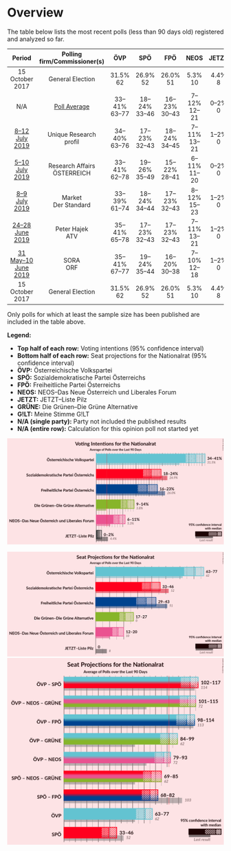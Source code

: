 # Overview

The table below lists the most recent polls (less than 90 days old) registered and analyzed so far.

| Period     | Polling firm/Commissioner(s) | ÖVP | SPÖ | FPÖ | NEOS | JETZT | GRÜNE | G!LT |
|:----------:|:----------------------------:|:--:|:--:|:--:|:--:|:--:|:--:|:--:|
| 15 October 2017 | General Election | 31.5% <br> 62 | 26.9% <br> 52 | 26.0% <br> 51 | 5.3% <br> 10 | 4.4% <br> 8 | 3.8% <br> 0 | 1.0% <br> 0 |
| N/A | [Poll Average](average.html) | 33–41% <br> 63–77 | 18–24% <br> 33–46 | 16–23% <br> 30–43 | 7–12% <br> 12–21 | 0–2% <br> 0 | 9–14% <br> 17–26 | N/A <br> N/A |
| [8–12 July 2019](2019-07-12-UniqueResearch.html) | Unique Research <br> profil | 34–40% <br> 63–76 | 17–23% <br> 32–43 | 18–24% <br> 34–45 | 7–11% <br> 13–21 | 1–2% <br> 0 | 9–13% <br> 17–25 | N/A <br> N/A |
| [5–10 July 2019](2019-07-10-ResearchAffairs.html) | Research Affairs <br> ÖSTERREICH | 33–41% <br> 62–78 | 19–26% <br> 35–49 | 15–22% <br> 28–41 | 6–11% <br> 11–20 | 0–2% <br> 0 | 9–15% <br> 18–28 | N/A <br> N/A |
| [8–9 July 2019](2019-07-09-Market.html) | Market <br> Der Standard | 33–39% <br> 61–74 | 18–24% <br> 34–44 | 17–23% <br> 32–43 | 8–12% <br> 15–23 | 1–2% <br> 0 | 9–13% <br> 17–25 | N/A <br> N/A |
| [24–28 June 2019](2019-06-28-PeterHajek.html) | Peter Hajek <br> ATV | 35–41% <br> 65–78 | 17–23% <br> 32–43 | 17–23% <br> 32–43 | 7–11% <br> 13–21 | 1–2% <br> 0 | 9–13% <br> 17–25 | N/A <br> N/A |
| [31 May–10 June 2019](2019-06-10-SORA.html) | SORA <br> ORF | 35–41% <br> 67–77 | 19–24% <br> 35–44 | 16–20% <br> 30–38 | 7–10% <br> 12–18 | 1–2% <br> 0 | 10–14% <br> 19–26 | N/A <br> N/A |
| 15 October 2017 | General Election | 31.5% <br> 62 | 26.9% <br> 52 | 26.0% <br> 51 | 5.3% <br> 10 | 4.4% <br> 8 | 3.8% <br> 0 | 1.0% <br> 0 |

Only polls for which at least the sample size has been published are included in the table above.

**Legend:**
+ **Top half of each row:** Voting intentions (95% confidence interval)
+ **Bottom half of each row:** Seat projections for the Nationalrat (95% confidence interval)
+ **ÖVP:** Österreichische Volkspartei
+ **SPÖ:** Sozialdemokratische Partei Österreichs
+ **FPÖ:** Freiheitliche Partei Österreichs
+ **NEOS:** NEOS–Das Neue Österreich und Liberales Forum
+ **JETZT:** JETZT–Liste Pilz
+ **GRÜNE:** Die Grünen–Die Grüne Alternative
+ **G!LT:** Meine Stimme G!LT
+ **N/A (single party):** Party not included the published results
+ **N/A (entire row):** Calculation for this opinion poll not started yet


![Graph with voting intentions not yet produced](average.png "Voting Intentions")

![Graph with seats not yet produced](average-seats.png "Seats")
![Graph with coalitions seats not yet produced](average-coalitions-seats.png "Coalitions Seats")
